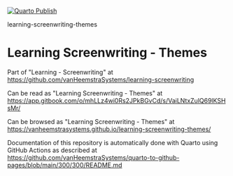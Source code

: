 [![Quarto Publish](https://github.com/vanHeemstraSystems/learning-screenwriting-themes/actions/workflows/publish.yml/badge.svg)](https://github.com/vanHeemstraSystems/learning-screenwriting-themes/actions/workflows/publish.yml)

learning-screenwriting-themes
# Learning Screenwriting - Themes

Part of "Learning - Screenwriting" at https://github.com/vanHeemstraSystems/learning-screenwriting

Can be read as "Learning Screenwriting - Themes" at https://app.gitbook.com/o/mhLLz4wi0Rs2JPkBGvCd/s/VaiLNtxZulQ69lKSHsMr/

Can be browsed as "Learning Screenwriting - Themes" at https://vanheemstrasystems.github.io/learning-screenwriting-themes/

Documentation of this repository is automatically done with Quarto using GitHub Actions as described at https://github.com/vanHeemstraSystems/quarto-to-github-pages/blob/main/300/300/README.md

